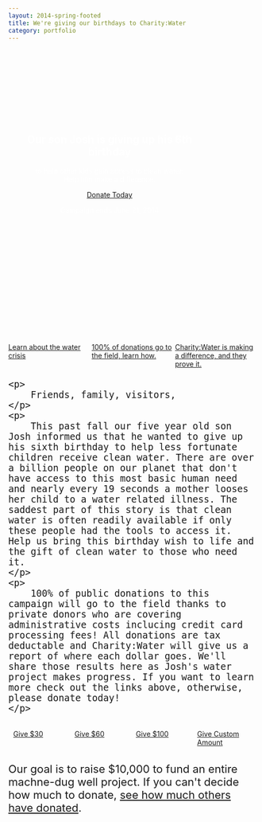 ```yaml
---
layout: 2014-spring-footed
title: We're giving our birthdays to Charity:Water
category: portfolio
---
```

<style>
	.hero-cw {
		width: auto; 
		height: auto; 
		background: url('/a/images/2014-05-18-josh-water.jpg') no-repeat left center;
		background-size: cover;
		margin-bottom: 4px;
	}

	.hero-cw-message {
		color: #ffffff;
		text-align: center;
		padding: 200px 0px 20px;
		max-width: 360px;
		margin: 0px auto;
	}

	.content-max {
		max-width: 360px;
		margin: 0px auto;
	}

	.butn-group {
		width: 100%;
		display: table;
		table-layout: fixed;
		border-collapse: separate;
	}

	.butn-group .butn {
		display: table-cell;
	}

	@media (min-width: 700px) {
	  	.hero-cw-message {
			color: #ffffff;
			text-align: center;
			padding: 140px 0px 120px;
			max-width: 360px;
			margin: 0px 120px 0px auto;
		}

		.content-max {
			max-width: 760px;
			margin: 0px auto;
		}
	}

	@media (max-width: 700px) {
		.butn-group {
			display: block;
		}

		.butn-group .butn-row {
			display: block;
		}

		.butn-group .butn {
			display: block;
			width: 100%;
		}
	}

</style>
<section class="hero-cw page-max pad">
	<div class="hero-cw-message">
		<h1>Our son Josh is giving up his 6th birthday</h1>
		<p>
			to help other kids gain access to clean water. 
			<br/>
			Help him make a difference.
		</p>
		<a class="butn spaced" href="https://my.charitywater.org/p/donate?campaign_id=53805&payment_amt=50" target="_blank">Donate Today</a>
		<p>
			Campaign ends June 21, 2014
		</p>
	</div>
</section>

<div class="page-max">
	<div class="butn-group">
		<a class="butn tall custom fancybox fancybox.iframe" href="http://www.youtube.com/embed/BCHhwxvQqxg?enablejsapi=1&wmode=opaque">
			<div style="height: 120px; margin-right: 2px; background: url('/a/images/2014-05-18-charity-water-learn-more.png') no-repeat center center; background-size: cover;"></div>
			Learn about the water crisis
		</a>
		<a class="butn tall custom" href="//www.charitywater.org/100percent/" target="_blank">
			<div style="height: 120px; margin: 0px 2px; background: url('/a/images/2014-05-18-charity-water-100-percent.jpg') no-repeat center center; background-size: cover;"></div>
			100% of donations go to the field, learn how.
		</a>
		<a class="butn tall custom" href="//www.charitywater.org/projects/completed-projects/" target="_blank">
			<div style="height: 120px; margin-left: 2px; background: url('/a/images/2014-05-18-charity-water-proves-it.png') no-repeat center center; background-size: cover;"></div>
			Charity:Water is making a difference, and they prove it.
		</a>
	</div>
</div>

<div class="page-max pad" style="font-size: 22px;">
	
	<p>
		Friends, family, visitors,
	</p>
	<p>
		This past fall our five year old son Josh informed us that he wanted to give up his sixth birthday to help less fortunate children receive clean water. There are over a billion people on our planet that don't have access to this most basic human need and nearly every 19 seconds a mother looses her child to a water related illness. The saddest part of this story is that clean water is often readily available if only these people had the tools to access it. Help us bring this birthday wish to life and the gift of clean water to those who need it.
	</p>
	<p>
		100% of public donations to this campaign will go to the field thanks to private donors who are covering administrative costs inclucing credit card processing fees! All donations are tax deductable and Charity:Water will give us a report of where each dollar goes. We'll share those results here as Josh's water project makes progress. If you want to learn more check out the links above, otherwise, please donate today!
	</p>
		
</div>

<div class="page-max pad">
	<div class="butn-group" style="border-spacing: 10px;">
		<a class="butn spaced" href="https://my.charitywater.org/p/donate?campaign_id=53805&payment_amt=30" target="_blank">Give $30</a>
		<a class="butn spaced" href="https://my.charitywater.org/p/donate?campaign_id=53805&payment_amt=60" target="_blank">Give $60</a>
		<a class="butn spaced" href="https://my.charitywater.org/p/donate?campaign_id=53805&payment_amt=100" target="_blank">Give $100</a>	
		<a class="butn spaced" href="https://my.charitywater.org/p/donate?campaign_id=53805" target="_blank">Give Custom Amount</a>
	</div>
</div>

<div class="page-max pad">	
	<p style="font-size: 22px;">
		Our goal is to raise $10,000 to fund an entire machne-dug well project. If you can't decide how much to donate, <a  href="https://my.charitywater.org/joshs-birthday-water-campaign" target="_blank">see how much others have donated</a>.
	</p>
</div>

<br/>